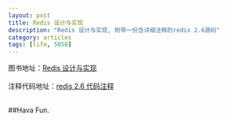 ```yaml
---
layout: post
title: Redis 设计与实现
description: "Redis 设计与实现, 附带一份含详细注释的redis 2.6源码"
category: articles
tags: [life, 5058]
---
```


图书地址：[Redis 设计与实现](http://www.redisbook.com)  
<br>
注释代码地址：[redis 2.6 代码注释](https://github.com/huangz1990/annotated_redis_source)  
<br>

##Hava Fun.

